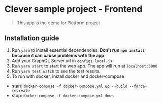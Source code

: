 # Clever sample project - Frontend

> This app is the demo for Platform project

## Installation guide

 1. Run `yarn` to install essential dependencies. <b>Don't run `npm install` because it can cause problems with the app</b>
 2. Add your GraphQL Server url in `configs.local.js`
 3. Run `yarn start` to start the web app. The app will run at `localhost:3000`
 4. Run `yarn test:watch` to see the test results. 
 5. To run with docker, install docker and docker-compose
  - start: 
  `docker-compose -f docker-compose.yml up --build --force-recreate`
  - stop: 
  `docker-compose -f docker-compose.yml down`
